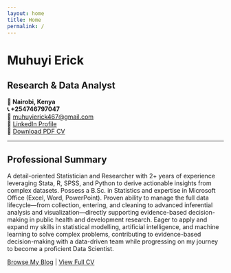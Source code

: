 ```yaml
---
layout: home
title: Home
permalink: /
---
```


# Muhuyi Erick
## Research & Data Analyst

**📍 Nairobi, Kenya**  
**📞 +254746797047**  
**📧** [muhuyierick467@gmail.com](mailto:muhuyierick467@gmail.com)  
**🔗** [LinkedIn Profile](https://linkedin.com/in/muhuyi-erick)  
**📄** [Download PDF CV](/Muhuyi_Erick_Resume.pdf)

---

## Professional Summary

A detail-oriented Statistician and Researcher with 2+ years of experience leveraging Stata, R, SPSS, and Python to derive actionable insights from complex datasets. Possess a B.Sc. in Statistics and expertise in Microsoft Office (Excel, Word, PowerPoint). Proven ability to manage the full data lifecycle—from collection, entering, and cleaning to advanced inferential analysis and visualization—directly supporting evidence-based decision-making in public health and development research. Eager to apply and expand my skills in statistical modelling, artificial intelligence, and machine learning to solve complex problems, contributing to evidence-based decision-making with a data-driven team while progressing on my journey to become a proficient Data Scientist.

[Browse My Blog](/archives/) | [View Full CV](/about/)
<!-- Force rebuild -->
